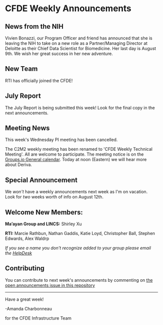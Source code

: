 # CFDE Weekly Announcements

## News from the NIH

Vivien Bonazzi, our Program Officer and friend has announced that she is leaving the NIH to take on a new role as a Partner/Managing Director at Deloitte as their Chief Data Scientist for Biomedicine. Her last day is August 9th. We wish her great success in her new adventure.

## New Team

RTI has officially joined the CFDE! 

## July Report

The July Report is being submitted this week! Look for the final copy in the next announcements.

## Meeting News

This week's Wednesday PI meeting has been cancelled.

The C2M2 weekly meeting has been renamed to 'CFDE Weekly Technical Meeting'. All are welcome to participate. The meeting notice is on the [Groups.io General calendar](https://cfde.groups.io/g/General/viewevent?repeatid=16158&eventid=515525&calstart=2019-07-30). Today at noon (Eastern) we will hear more about Deriva.

## Special Announcement

We *won't* have a weekly announcements next week as I'm on vacation. Look for *two* weeks worth of info on August 12th.

## Welcome New Members:

**Ma’ayan Group and LINCS:** Shirley Xu

**RTI:** Marcie Rathbun, Nathan Gaddis, Katie Loyd, Christopher Ball, Stephen Edwards, Alex Waldrp

*If you see a name you don't recognize added to your group please email the [HelpDesk](mailto:autohelp+int+851+6545985337373134556@CFDE.groups.io )*

## Contributing

You can contribute to next week's announcements by commenting on [the open
announcements issue in this repository](https://github.com/nih-cfde/announcements/issues?utf8=%E2%9C%93&q=is%3Aissue+is%3Aopen+Announcements)

---

Have a great week!

-Amanda Charbonneau

for the CFDE Infrastructure Team
